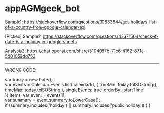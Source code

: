 # appAGMgeek_bot

Sample1: https://stackoverflow.com/questions/30833844/get-holidays-list-of-a-country-from-google-calendar-api

[Picked] Sample2: https://stackoverflow.com/questions/43671564/check-if-date-is-a-holiday-in-google-sheets

Analysis2: https://chat.openai.com/share/5104087b-71c6-4162-871c-5d01059dd753

------------

WRONG CODE: 

  var today = new Date();  
  var events = Calendar.Events.list(calendarId, {
    timeMin: today.toISOString(),
    timeMax: today.toISOString(),
    singleEvents: true,
    orderBy: 'startTime'
  }).items;
  var event = events[i];  
  var summary = event.summary.toLowerCase();  
  if (summary.includes('holiday') || summary.includes('public holiday')) { }  
  
